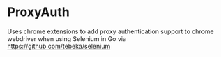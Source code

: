 # ProxyAuth
Uses chrome extensions to add proxy authentication support to chrome webdriver when using Selenium in Go via https://github.com/tebeka/selenium
